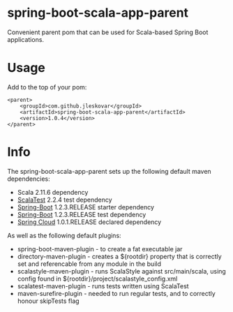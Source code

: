 # spring-boot-scala-app-parent
Convenient parent pom that can be used for Scala-based Spring Boot applications.

# Usage

Add to the top of your pom:

    <parent>
        <groupId>com.github.jleskovar</groupId>
        <artifactId>spring-boot-scala-app-parent</artifactId>
        <version>1.0.4</version>
    </parent>

# Info

The spring-boot-scala-app-parent sets up the following default maven dependencies:

* Scala 2.11.6 dependency
* [ScalaTest](http://www.scalatest.org/) 2.2.4 test dependency
* [Spring-Boot](http://projects.spring.io/spring-boot/) 1.2.3.RELEASE starter dependency
* [Spring-Boot](http://projects.spring.io/spring-boot/) 1.2.3.RELEASE test dependency
* [Spring Cloud](http://projects.spring.io/spring-cloud/) 1.0.1.RELEASE declared dependency

As well as the following default plugins:

* spring-boot-maven-plugin - to create a fat executable jar
* directory-maven-plugin - creates a ${rootdir} property that is correctly set and referencable from any module in the build
* scalastyle-maven-plugin - runs ScalaStyle against src/main/scala, using config found in ${rootdir}/project/scalastyle_config.xml
* scalatest-maven-plugin - runs tests written using ScalaTest
* maven-surefire-plugin - needed to run regular tests, and to correctly honour skipTests flag


